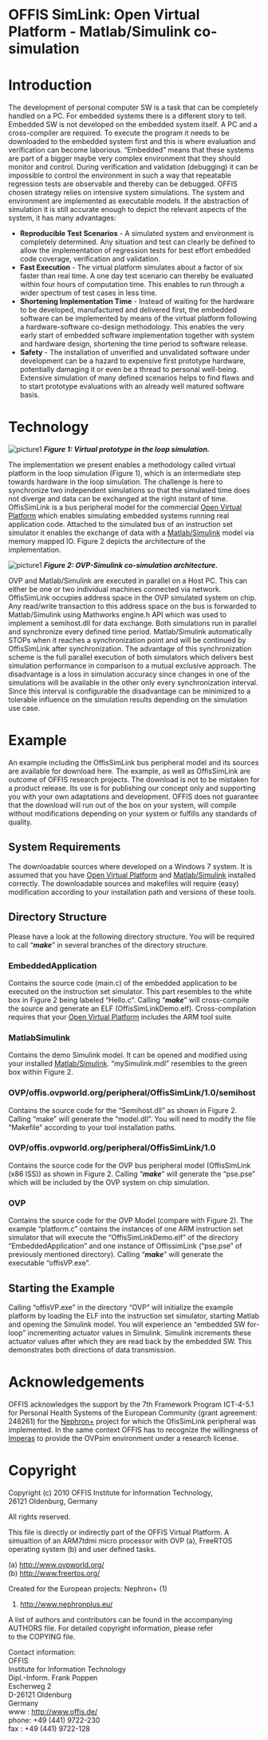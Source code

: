 # OFFIS SimLink: Open Virtual Platform - Matlab/Simulink co-simulation

# Introduction

The development of personal computer SW is a task that can be completely handled on a PC. For embedded systems there is a different story to tell. Embedded SW is not developed on the embedded system itself. A PC and a cross-compiler are required. To execute the program it needs to be downloaded to the embedded system first and this is where evaluation and verification can become laborious. “Embedded” means that these systems are part of a bigger maybe very complex environment that they should monitor and control. During verification and validation (debugging) it can be impossible to control the environment in such a way that repeatable regression tests are observable and thereby can be debugged. OFFIS chosen strategy relies on intensive system simulations. The system and environment are implemented as executable models. If the abstraction of simulation it is still accurate enough to depict the relevant aspects of the system, it has many advantages:

* **Reproducible Test Scenarios** - A simulated system and environment is completely determined. Any situation and test can clearly be defined to allow the implementation of regression tests for best effort embedded code coverage, verification and validation.
* **Fast Execution** - The virtual platform simulates about a factor of six faster than real time. A one day test scenario can thereby be evaluated within four hours of computation time. This enables to run through a wider spectrum of test cases in less time.
* **Shortening Implementation Time** - Instead of waiting for the hardware to be developed, manufactured and delivered first, the embedded software can be implemented by means of the virtual platform following a hardware-software co-design methodology. This enables the very early start of embedded software implementation together with system and hardware design, shortening the time period to software release.
* **Safety** - The installation of unverified and unvalidated software under development can be a hazard to expensive first prototype hardware, potentially damaging it or even be a thread to personal well-being. Extensive simulation of many defined scenarios helps to find flaws and to start prototype evaluations with an already well matured software basis.

# Technology

![picture1](https://github.com/offis/OFFIS-SimLink/blob/master/images/Fig01_virtual_prototype_in_the_loop_simulation.png)
_**Figure 1: Virtual prototype in the loop simulation.**_

The implementation we present enables a methodology called virtual platform in the loop simulation (Figure 1), which is an intermediate step towards hardware in the loop simulation. The challenge is here to synchronize two independent simulations so that the simulated time does not diverge and data can be exchanged at the right instant of time. OffisSimLink is a bus peripheral model for the commercial [Open Virtual Platform](https://www.ovpworld.org/) which enables simulating embedded systems running real application code. Attached to the simulated bus of an instruction set simulator it enables the exchange of data with a [Matlab/Simulink](https://de.mathworks.com/) model via memory mapped IO. Figure 2 depicts the architecture of the implementation.

![picture1](https://github.com/offis/OFFIS-SimLink/blob/master/images/Fig02_ovp-simulink_co-simulation_architecture.png)
_**Figure 2: OVP-Simulink co-simulation architecture.**_

OVP and Matlab/Simulink are executed in parallel on a Host PC. This can either be one or two individual machines connected via network. OffisSimLink occupies address space in the OVP simulated system on chip. Any read/write transaction to this address space on the bus is forwarded to Matlab/Simulink using Mathworks engine.h API which was used to implement a semihost.dll for data exchange. Both simulations run in parallel and synchronize every defined time period. Matlab/Simulink automatically STOPs when it reaches a synchronization point and will be continued by OffisSimLink after synchronization. The advantage of this synchronization scheme is the full parallel execution of both simulators which delivers best simulation performance in comparison to a mutual exclusive approach. The disadvantage is a loss in simulation accuracy since changes in one of the simulations will be available in the other only every synchronization interval. Since this interval is configurable the disadvantage can be minimized to a tolerable influence on the simulation results depending on the simulation use case.

# Example

An example including the OffisSimLink bus peripheral model and its sources are available for download here. The example, as well as OffisSimLink are outcome of OFFIS research projects. The download is not to be mistaken for a product release. Its use is for publishing our concept only and supporting you with your own adaptations and development. OFFIS does not guarantee that the download will run out of the box on your system, will compile without modifications depending on your system or fulfills any standards of quality.

## System Requirements

The downloadable sources where developed on a Windows 7 system. It is assumed that you have [Open Virtual Platform](https://www.ovpworld.org/) and [Matlab/Simulink](https://de.mathworks.com/) installed correctly. The downloadable sources and makefiles will require (easy) modification according to your installation path and versions of these tools.

## Directory Structure

Please have a look at the following directory structure. You will be required to call “_**make**_” in several branches of the directory structure.

### EmbeddedApplication

Contains the source code (main.c) of the embedded application to be executed on the instruction set simulator. This part resembles to the white box in Figure 2 being labeled “Hello.c”. Calling “_**make**_” will cross-compile the source and generate an ELF (OffisSimLinkDemo.elf). Cross-compilation requires that your [Open Virtual Platform](https://www.ovpworld.org/) includes the ARM tool suite.

### MatlabSimulink

Contains the demo Simulink model. It can be opened and modified using your installed [Matlab/Simulink](https://de.mathworks.com/). “mySimulink.mdl” resembles to the green box within Figure 2.

### OVP/offis.ovpworld.org/peripheral/OffisSimLink/1.0/semihost

Contains the source code for the “Semihost.dll” as shown in Figure 2. Calling “make” will generate the “model.dll”. You will need to modify the file “Makefile” according to your tool installation paths.

### OVP/offis.ovpworld.org/peripheral/OffisSimLink/1.0

Contains the source code for the OVP bus peripheral model (OffisSimLink (x86 ISS)) as shown in Figure 2. Calling “_**make**_” will generate the “pse.pse” which will be included by the OVP system on chip simulation.

### OVP

Contains the source code for the OVP Model (compare with Figure 2). The example “platform.c” contains the instances of one ARM instruction set simulator that will execute the “OffisSimLinkDemo.elf” of the directory “EmbeddedApplication” and one instance of OffissimLink (“pse.pse” of previously mentioned directory). Calling “_**make**_” will generate the executable “offisVP.exe”.

## Starting the Example

Calling “offisVP.exe” in the directory “OVP” will initialize the example platform by loading the ELF into the instruction set simulator, starting Matlab and opening the Simulink model. You will experience an “embedded SW for-loop” incrementing actuator values in Simulink. Simulink increments these actuator values after which they are read back by the embedded SW. This demonstrates both directions of data transmission.

# Acknowledgements

OFFIS acknowledges the support by the 7th Framework Program ICT-4-5.1 for Personal Health Systems of the European Community (grant agreement: 248261) for the [Nephron+](https://nephronplus.eu/) project for which the OfisSimLink peripheral was implemented. In the same context OFFIS has to recognize the willingness of [Imperas](https://www.imperas.com) to provide the OVPsim environment under a research license.

# Copyright

Copyright (c) 2010     OFFIS Institute for Information Technology,     
                       26121 Oldenburg, Germany                        
                                                                       
All rights reserved.                                                   
                                                                       
This file is directly or indirectly part of the OFFIS Virtual Platform.
A simualtion of an ARM7tdmi micro processor with OVP (a), FreeRTOS     
operating system (b) and user defined tasks.                           
                                                                       
(a) http://www.ovpworld.org/                                           
(b) http://www.freertos.org/                                           
                                                                       
Created for the European projects: Nephron+ (1)                        
                                                                       
1) http://www.nephronplus.eu/                                          
                                                                       
A list of authors and contributors can be found in the accompanying    
AUTHORS file.  For detailed copyright information, please refer        
to the COPYING file.                                                   
                                                                       
Contact information:                                                   
 OFFIS                                                                 
   Institute for Information Technology                                
 Dipl.-Inform. Frank Poppen                                            
   Escherweg 2                                                         
   D-26121 Oldenburg                                                   
   Germany                                                             
 www  : http://www.offis.de/                                           
 phone: +49 (441) 9722-230                                             
 fax  : +49 (441) 9722-128      
